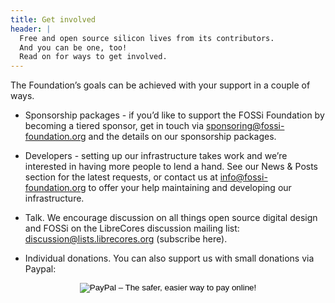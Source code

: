 ```yaml
---
title: Get involved
header: |
  Free and open source silicon lives from its contributors.
  And you can be one, too!
  Read on for ways to get involved.
---
```


The Foundation’s goals can be achieved with your support in a couple of ways.

* Sponsorship packages - if you’d like to support the FOSSi Foundation by becoming a tiered sponsor, get in touch via sponsoring@fossi-foundation.org and the details on our sponsorship packages.

* Developers - setting up our infrastructure takes work and we’re interested in having more people to lend a hand. See our News & Posts section for the latest requests, or contact us at info@fossi-foundation.org to offer your help maintaining and developing our infrastructure.

* Talk. We encourage discussion on all things open source digital design and FOSSi on the LibreCores discussion mailing list: discussion@lists.librecores.org (subscribe here).

* Individual donations. You can also support us with small donations via Paypal:


<center>
<form action="https://www.paypal.com/cgi-bin/webscr" method="post" target="_top">
<input type="hidden" name="cmd" value="_s-xclick" />
<input type="hidden" name="hosted_button_id" value="QHKDZY6XM44YN" />
<input type="image" src="https://www.paypalobjects.com/en_US/GB/i/btn/btn_donateCC_LG.gif" border="0" name="submit" alt="PayPal – The safer, easier way to pay
online!" />
</form>
</center>
